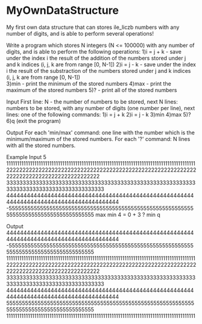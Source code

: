 # MyOwnDataStructure
My first own data structure that can stores ile_liczb numbers with any number of digits, and is able to perform several operations!

Write a program which stores N integers (N <= 100000) with any number of digits, and is able to perform the following operations:
1)i = j + k - save under the index i the result of the addition of the numbers stored under j and k indices (i, j, k are from range [0, N-1])
2)i = j - k - save under the index i the result of the substraction of the numbers stored under j and k indices (i, j, k are from range [0, N-1])  
3)min - print the minimum of the stored numbers
4)max - print the maximum of the stored numbers
5)? - print all of the stored numbers

Input
First line: N - the number of numbers to be stored, next N lines: numbers to be stored, with any number of digits (one number per line), next lines: one of the following commands:
1)i = j + k
2)i = j - k
3)min
4)max
5)?
6)q (exit the program)

Output
For each 'min/max' command: one line with the number which is the minimum/maximum of the stored numbers.
For each '?' command: N lines with all the stored numbers.

Example
Input
5
1111111111111111111111111111111111111111111111111111111111111111111111111111111111111111
2222222222222222222222222222222222222222222222222222222222222222222222222222222222222222
3333333333333333333333333333333333333333333333333333333333333333333333333333333333333333
4444444444444444444444444444444444444444444444444444444444444444444444444444444444444444
-555555555555555555555555555555555555555555555555555555555555555555555555555555555555555
max
min
4 = 0 + 3
?
min
q

Output
4444444444444444444444444444444444444444444444444444444444444444444444444444444444444444
-555555555555555555555555555555555555555555555555555555555555555555555555555555555555555
1111111111111111111111111111111111111111111111111111111111111111111111111111111111111111
2222222222222222222222222222222222222222222222222222222222222222222222222222222222222222
3333333333333333333333333333333333333333333333333333333333333333333333333333333333333333
4444444444444444444444444444444444444444444444444444444444444444444444444444444444444444
5555555555555555555555555555555555555555555555555555555555555555555555555555555555555555
1111111111111111111111111111111111111111111111111111111111111111111111111111111111111111
